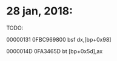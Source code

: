 # 28 jan, 2018:

TODO:

00000131  0FBC969800        bsf dx,[bp+0x98]

0000014D  0FA3465D          bt [bp+0x5d],ax

